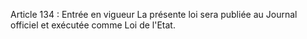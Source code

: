 Article 134 : Entrée en vigueur
La présente loi sera publiée au Journal officiel et exécutée comme Loi
de l'Etat.